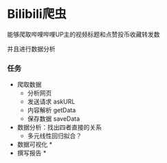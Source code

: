 # Bilibili爬虫

能够爬取哔哩哔哩UP主的视频标题和点赞投币收藏转发数

并且进行数据分析

### 任务
* 爬取数据
  * 分析网页
  * 发送请求 askURL
  * 内容解析 getData
  * 保存数据 saveData
* 数据分析：找出四者直接的关系
  * 多元线性回归拟合？
* 数据可视化
  * 
* 撰写报告
  *